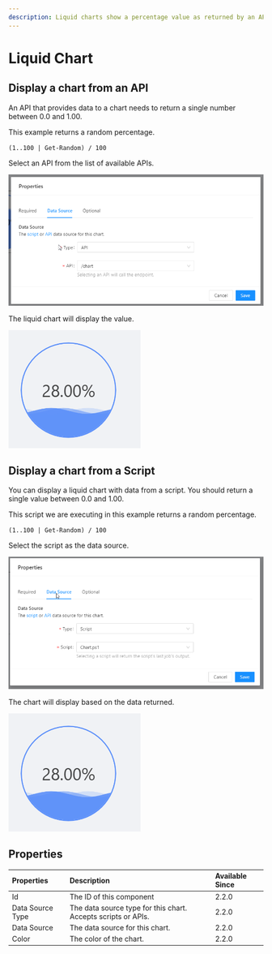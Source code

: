 ```yaml
---
description: Liquid charts show a percentage value as returned by an API or script.
---
```


# Liquid Chart

## Display a chart from an API

An API that provides data to a chart needs to return a single number between 0.0 and 1.00. 

This example returns a random percentage. 

```text
(1..100 | Get-Random) / 100
```

Select an API from the list of available APIs. 

![](../../.gitbook/assets/image%20%28262%29.png)

The liquid chart will display the value. 

![](../../.gitbook/assets/image%20%28259%29.png)

## Display a chart from a Script

You can display a liquid chart with data from a script. You should return a single value between 0.0 and 1.00. 

This script we are executing in this example returns a random percentage. 

```text
(1..100 | Get-Random) / 100
```

Select the script as the data source. 

![](../../.gitbook/assets/image%20%28264%29.png)

The chart will display based on the data returned. 

![](../../.gitbook/assets/image%20%28259%29.png)

## Properties

| Properties | Description | Available Since |
| :--- | :--- | :--- |
| Id | The ID of this component | 2.2.0 |
| Data Source Type | The data source type for this chart. Accepts scripts or APIs. | 2.2.0 |
| Data Source | The data source for this chart. | 2.2.0 |
| Color | The color of the chart. | 2.2.0 |

